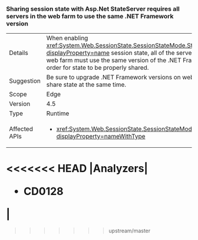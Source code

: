 ### Sharing session state with Asp.Net StateServer requires all servers in the web farm to use the same .NET Framework version

|   |   |
|---|---|
|Details|When enabling <xref:System.Web.SessionState.SessionStateMode.StateServer?displayProperty=name> session state, all of the servers in the given web farm must use the same version of the .NET Framework in order for state to be properly shared.|
|Suggestion|Be sure to upgrade .NET Framework versions on web servers that share state at the same time.|
|Scope|Edge|
|Version|4.5|
|Type|Runtime|
|Affected APIs|<ul><li><xref:System.Web.SessionState.SessionStateMode.StateServer?displayProperty=nameWithType></li></ul>|
<<<<<<< HEAD
|Analyzers|<ul><li>CD0128</li></ul>|
=======
>>>>>>> upstream/master


